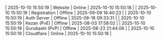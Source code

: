 | 2025-10-10 15:50:19 | Website | Online | 2025-10-10 15:50:18 |
| 2025-10-10 15:50:19 | Registration | Offline | 2025-09-09 16:40:23 |
| 2025-10-10 15:50:19 | Auth Server | Offline | 2025-08-18 09:33:31 |
| 2025-10-10 15:50:19 | Kezan (PvE) | Offline | 2025-08-03 17:58:02 |
| 2025-10-10 15:50:19 | Gurubashi (PvP) | Offline | 2025-08-23 21:44:06 |
| 2025-10-10 15:50:19 | Cloudflare | Online | 2025-10-10 15:50:18 |
